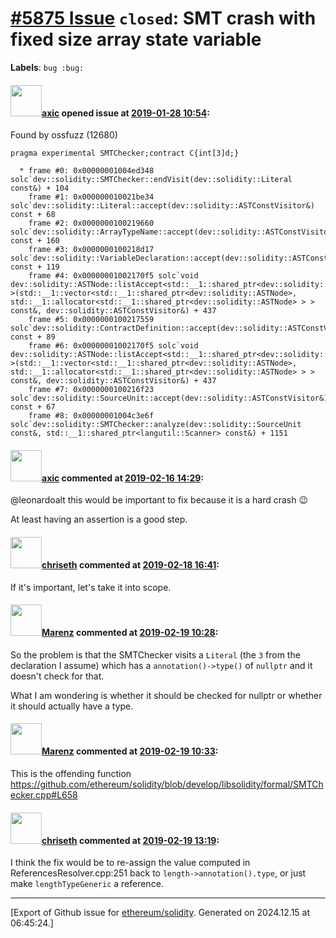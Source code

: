 # [\#5875 Issue](https://github.com/ethereum/solidity/issues/5875) `closed`: SMT crash with fixed size array state variable
**Labels**: `bug :bug:`


#### <img src="https://avatars.githubusercontent.com/u/20340?v=4" width="50">[axic](https://github.com/axic) opened issue at [2019-01-28 10:54](https://github.com/ethereum/solidity/issues/5875):

Found by ossfuzz (12680)

```
pragma experimental SMTChecker;contract C{int[3]d;}
```

```
  * frame #0: 0x00000001004ed348 solc`dev::solidity::SMTChecker::endVisit(dev::solidity::Literal const&) + 104
    frame #1: 0x000000010021be34 solc`dev::solidity::Literal::accept(dev::solidity::ASTConstVisitor&) const + 68
    frame #2: 0x0000000100219660 solc`dev::solidity::ArrayTypeName::accept(dev::solidity::ASTConstVisitor&) const + 160
    frame #3: 0x0000000100218d17 solc`dev::solidity::VariableDeclaration::accept(dev::solidity::ASTConstVisitor&) const + 119
    frame #4: 0x00000001002170f5 solc`void dev::solidity::ASTNode::listAccept<std::__1::shared_ptr<dev::solidity::ASTNode> >(std::__1::vector<std::__1::shared_ptr<dev::solidity::ASTNode>, std::__1::allocator<std::__1::shared_ptr<dev::solidity::ASTNode> > > const&, dev::solidity::ASTConstVisitor&) + 437
    frame #5: 0x0000000100217559 solc`dev::solidity::ContractDefinition::accept(dev::solidity::ASTConstVisitor&) const + 89
    frame #6: 0x00000001002170f5 solc`void dev::solidity::ASTNode::listAccept<std::__1::shared_ptr<dev::solidity::ASTNode> >(std::__1::vector<std::__1::shared_ptr<dev::solidity::ASTNode>, std::__1::allocator<std::__1::shared_ptr<dev::solidity::ASTNode> > > const&, dev::solidity::ASTConstVisitor&) + 437
    frame #7: 0x0000000100216f23 solc`dev::solidity::SourceUnit::accept(dev::solidity::ASTConstVisitor&) const + 67
    frame #8: 0x00000001004c3e6f solc`dev::solidity::SMTChecker::analyze(dev::solidity::SourceUnit const&, std::__1::shared_ptr<langutil::Scanner> const&) + 1151
```

#### <img src="https://avatars.githubusercontent.com/u/20340?v=4" width="50">[axic](https://github.com/axic) commented at [2019-02-16 14:29](https://github.com/ethereum/solidity/issues/5875#issuecomment-464351381):

@leonardoalt this would be important to fix because it is a hard crash 😉 

At least having an assertion is a good step.

#### <img src="https://avatars.githubusercontent.com/u/9073706?v=4" width="50">[chriseth](https://github.com/chriseth) commented at [2019-02-18 16:41](https://github.com/ethereum/solidity/issues/5875#issuecomment-464804325):

If it's important, let's take it into scope.

#### <img src="https://avatars.githubusercontent.com/u/424752?u=2d50de05ec528b9b84f8b905a56e90669b0f8927&v=4" width="50">[Marenz](https://github.com/Marenz) commented at [2019-02-19 10:28](https://github.com/ethereum/solidity/issues/5875#issuecomment-465076029):

So the problem is that the SMTChecker visits a `Literal` (the `3` from the declaration I assume) which has a `annotation()->type()` of `nullptr` and it doesn't check for that.

What I am wondering is whether it should be checked for nullptr or whether it should actually have a type.

#### <img src="https://avatars.githubusercontent.com/u/424752?u=2d50de05ec528b9b84f8b905a56e90669b0f8927&v=4" width="50">[Marenz](https://github.com/Marenz) commented at [2019-02-19 10:33](https://github.com/ethereum/solidity/issues/5875#issuecomment-465077711):

This is the offending function https://github.com/ethereum/solidity/blob/develop/libsolidity/formal/SMTChecker.cpp#L658

#### <img src="https://avatars.githubusercontent.com/u/9073706?v=4" width="50">[chriseth](https://github.com/chriseth) commented at [2019-02-19 13:19](https://github.com/ethereum/solidity/issues/5875#issuecomment-465124846):

I think the fix would be to re-assign the value computed in ReferencesResolver.cpp:251 back to `length->annotation().type`, or just make `lengthTypeGeneric` a reference.


-------------------------------------------------------------------------------



[Export of Github issue for [ethereum/solidity](https://github.com/ethereum/solidity). Generated on 2024.12.15 at 06:45:24.]
